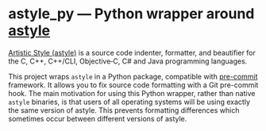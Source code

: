 # astyle_py — Python wrapper around [astyle](http://astyle.sourceforge.net/)

[Artistic Style (astyle)](http://astyle.sourceforge.net/) is a source code indenter, formatter, and beautifier for the C, C++, C++/CLI, Objective‑C, C# and Java programming languages.

This project wraps `astyle` in a Python package, compatible with [pre-commit](https://pre-commit.com/) framework.
It allows you to fix source code formatting with a Git pre-commit hook.
The main motivation for using this Python wrapper, rather than native `astyle` binaries, is that users of all operating systems will be using exactly the same version of astyle. This prevents formatting differences which sometimes occur between different versions of astyle.

